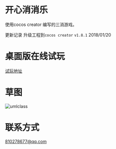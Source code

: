 # 开心消消乐
使用cocos creator 编写的三消游戏。

更新记录
升级工程到`cocos creator` `v1.8.1` 2018/01/20

# 桌面版在线试玩
[试玩地址](http://oenusfky1.bkt.clouddn.com/index.html)
# 草图
![umlclass](https://github.com/isghost/kaixinxiaoxiaole/raw/master/readmeres/umlclass.png)
# 联系方式
810278677@qq.com
